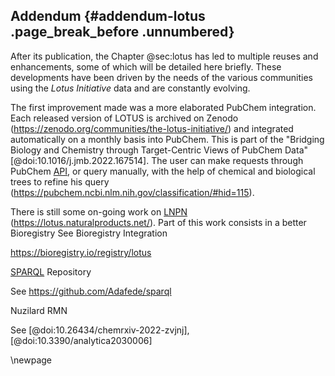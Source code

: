 ## Addendum {#addendum-lotus .page_break_before .unnumbered}

After its publication, the Chapter @sec:lotus has led to multiple reuses and enhancements, some of which will be detailed here briefly.
These developments have been driven by the needs of the various communities using the *Lotus Initiative* data and are constantly evolving.


The first improvement made was a more elaborated PubChem integration.
Each released version of LOTUS is archived on Zenodo (<https://zenodo.org/communities/the-lotus-initiative/>) and integrated automatically on a monthly basis into PubChem.
This is part of the "Bridging Biology and Chemistry through Target-Centric Views of PubChem Data" [@doi:10.1016/j.jmb.2022.167514].
The user can make requests through PubChem [API](#api), or query manually, with the help of chemical and biological trees to refine his query (<https://pubchem.ncbi.nlm.nih.gov/classification/#hid=115>).

There is still some on-going work on [LNPN](#lnpn) (<https://lotus.naturalproducts.net/>).
Part of this work consists in a better Bioregistry
See Bioregistry Integration

<https://bioregistry.io/registry/lotus>

[SPARQL](#sparql) Repository

See  <https://github.com/Adafede/sparql>

Nuzilard RMN

See [@doi:10.26434/chemrxiv-2022-zvjnj], [@doi:10.3390/analytica2030006]


\newpage